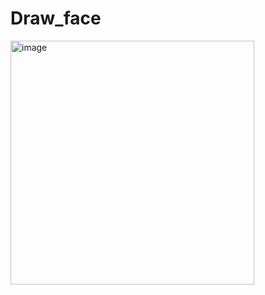 # Draw_face

<img width="390" alt="image" src="https://user-images.githubusercontent.com/71847656/161627805-eaa11727-f6aa-494a-81cf-af377cce8cef.png">
